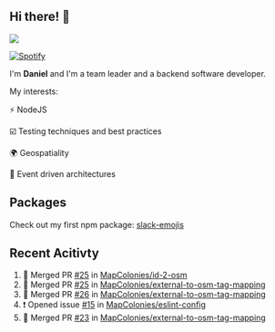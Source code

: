 ## Hi there! 👋

<p>
  <img src="https://github-readme-stats.vercel.app/api?username=syncush&theme=tokyonight">
</p>

[![Spotify](https://novatorem-rust.vercel.app/api/spotify)](https://open.spotify.com/user/syncush)

I'm **Daniel** and I'm a team leader and a backend software developer.

My interests:

⚡ NodeJS

☑️ Testing techniques and best practices

🌍 Geospatiality

🧠 Event driven architectures

## Packages
Check out my first npm package: [slack-emojis](https://www.npmjs.com/package/slack-emojis)

## Recent Acitivty
<!--START_SECTION:activity-->
1. 🎉 Merged PR [#25](https://github.com/MapColonies/id-2-osm/pull/25) in [MapColonies/id-2-osm](https://github.com/MapColonies/id-2-osm)
2. 🎉 Merged PR [#25](https://github.com/MapColonies/external-to-osm-tag-mapping/pull/25) in [MapColonies/external-to-osm-tag-mapping](https://github.com/MapColonies/external-to-osm-tag-mapping)
3. 🎉 Merged PR [#26](https://github.com/MapColonies/external-to-osm-tag-mapping/pull/26) in [MapColonies/external-to-osm-tag-mapping](https://github.com/MapColonies/external-to-osm-tag-mapping)
4. ❗️ Opened issue [#15](https://github.com/MapColonies/eslint-config/issues/15) in [MapColonies/eslint-config](https://github.com/MapColonies/eslint-config)
5. 🎉 Merged PR [#23](https://github.com/MapColonies/external-to-osm-tag-mapping/pull/23) in [MapColonies/external-to-osm-tag-mapping](https://github.com/MapColonies/external-to-osm-tag-mapping)
<!--END_SECTION:activity-->
